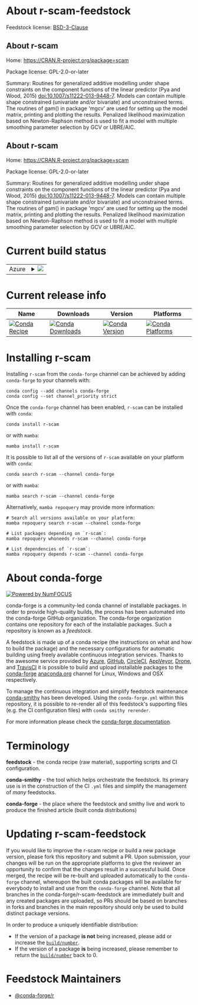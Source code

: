 About r-scam-feedstock
======================

Feedstock license: [BSD-3-Clause](https://github.com/conda-forge/r-scam-feedstock/blob/main/LICENSE.txt)


About r-scam
------------

Home: https://CRAN.R-project.org/package=scam

Package license: GPL-2.0-or-later

Summary: Routines for generalized additive modelling under shape constraints on the component functions of the linear predictor (Pya and Wood, 2015) <doi:10.1007/s11222-013-9448-7>. Models can contain multiple shape constrained (univariate and/or bivariate) and unconstrained terms. The routines of gam() in package 'mgcv' are used for setting up the model matrix, printing and plotting the results.  Penalized likelihood maximization based on Newton-Raphson method is used to fit a model with multiple smoothing parameter selection by GCV or UBRE/AIC.

About r-scam
------------

Home: https://CRAN.R-project.org/package=scam

Package license: GPL-2.0-or-later

Summary: Routines for generalized additive modelling under shape constraints on the component functions of the linear predictor (Pya and Wood, 2015) <doi:10.1007/s11222-013-9448-7>. Models can contain multiple shape constrained (univariate and/or bivariate) and unconstrained terms. The routines of gam() in package 'mgcv' are used for setting up the model matrix, printing and plotting the results.  Penalized likelihood maximization based on Newton-Raphson method is used to fit a model with multiple smoothing parameter selection by GCV or UBRE/AIC.

Current build status
====================


<table>
    
  <tr>
    <td>Azure</td>
    <td>
      <details>
        <summary>
          <a href="https://dev.azure.com/conda-forge/feedstock-builds/_build/latest?definitionId=14363&branchName=main">
            <img src="https://dev.azure.com/conda-forge/feedstock-builds/_apis/build/status/r-scam-feedstock?branchName=main">
          </a>
        </summary>
        <table>
          <thead><tr><th>Variant</th><th>Status</th></tr></thead>
          <tbody><tr>
              <td>linux_64_r_base4.3</td>
              <td>
                <a href="https://dev.azure.com/conda-forge/feedstock-builds/_build/latest?definitionId=14363&branchName=main">
                  <img src="https://dev.azure.com/conda-forge/feedstock-builds/_apis/build/status/r-scam-feedstock?branchName=main&jobName=linux&configuration=linux%20linux_64_r_base4.3" alt="variant">
                </a>
              </td>
            </tr><tr>
              <td>linux_64_r_base4.4</td>
              <td>
                <a href="https://dev.azure.com/conda-forge/feedstock-builds/_build/latest?definitionId=14363&branchName=main">
                  <img src="https://dev.azure.com/conda-forge/feedstock-builds/_apis/build/status/r-scam-feedstock?branchName=main&jobName=linux&configuration=linux%20linux_64_r_base4.4" alt="variant">
                </a>
              </td>
            </tr><tr>
              <td>osx_64_r_base4.3</td>
              <td>
                <a href="https://dev.azure.com/conda-forge/feedstock-builds/_build/latest?definitionId=14363&branchName=main">
                  <img src="https://dev.azure.com/conda-forge/feedstock-builds/_apis/build/status/r-scam-feedstock?branchName=main&jobName=osx&configuration=osx%20osx_64_r_base4.3" alt="variant">
                </a>
              </td>
            </tr><tr>
              <td>osx_64_r_base4.4</td>
              <td>
                <a href="https://dev.azure.com/conda-forge/feedstock-builds/_build/latest?definitionId=14363&branchName=main">
                  <img src="https://dev.azure.com/conda-forge/feedstock-builds/_apis/build/status/r-scam-feedstock?branchName=main&jobName=osx&configuration=osx%20osx_64_r_base4.4" alt="variant">
                </a>
              </td>
            </tr><tr>
              <td>win_64_r_base4.3</td>
              <td>
                <a href="https://dev.azure.com/conda-forge/feedstock-builds/_build/latest?definitionId=14363&branchName=main">
                  <img src="https://dev.azure.com/conda-forge/feedstock-builds/_apis/build/status/r-scam-feedstock?branchName=main&jobName=win&configuration=win%20win_64_r_base4.3" alt="variant">
                </a>
              </td>
            </tr><tr>
              <td>win_64_r_base4.4</td>
              <td>
                <a href="https://dev.azure.com/conda-forge/feedstock-builds/_build/latest?definitionId=14363&branchName=main">
                  <img src="https://dev.azure.com/conda-forge/feedstock-builds/_apis/build/status/r-scam-feedstock?branchName=main&jobName=win&configuration=win%20win_64_r_base4.4" alt="variant">
                </a>
              </td>
            </tr>
          </tbody>
        </table>
      </details>
    </td>
  </tr>
</table>

Current release info
====================

| Name | Downloads | Version | Platforms |
| --- | --- | --- | --- |
| [![Conda Recipe](https://img.shields.io/badge/recipe-r--scam-green.svg)](https://anaconda.org/conda-forge/r-scam) | [![Conda Downloads](https://img.shields.io/conda/dn/conda-forge/r-scam.svg)](https://anaconda.org/conda-forge/r-scam) | [![Conda Version](https://img.shields.io/conda/vn/conda-forge/r-scam.svg)](https://anaconda.org/conda-forge/r-scam) | [![Conda Platforms](https://img.shields.io/conda/pn/conda-forge/r-scam.svg)](https://anaconda.org/conda-forge/r-scam) |

Installing r-scam
=================

Installing `r-scam` from the `conda-forge` channel can be achieved by adding `conda-forge` to your channels with:

```
conda config --add channels conda-forge
conda config --set channel_priority strict
```

Once the `conda-forge` channel has been enabled, `r-scam` can be installed with `conda`:

```
conda install r-scam
```

or with `mamba`:

```
mamba install r-scam
```

It is possible to list all of the versions of `r-scam` available on your platform with `conda`:

```
conda search r-scam --channel conda-forge
```

or with `mamba`:

```
mamba search r-scam --channel conda-forge
```

Alternatively, `mamba repoquery` may provide more information:

```
# Search all versions available on your platform:
mamba repoquery search r-scam --channel conda-forge

# List packages depending on `r-scam`:
mamba repoquery whoneeds r-scam --channel conda-forge

# List dependencies of `r-scam`:
mamba repoquery depends r-scam --channel conda-forge
```


About conda-forge
=================

[![Powered by
NumFOCUS](https://img.shields.io/badge/powered%20by-NumFOCUS-orange.svg?style=flat&colorA=E1523D&colorB=007D8A)](https://numfocus.org)

conda-forge is a community-led conda channel of installable packages.
In order to provide high-quality builds, the process has been automated into the
conda-forge GitHub organization. The conda-forge organization contains one repository
for each of the installable packages. Such a repository is known as a *feedstock*.

A feedstock is made up of a conda recipe (the instructions on what and how to build
the package) and the necessary configurations for automatic building using freely
available continuous integration services. Thanks to the awesome service provided by
[Azure](https://azure.microsoft.com/en-us/services/devops/), [GitHub](https://github.com/),
[CircleCI](https://circleci.com/), [AppVeyor](https://www.appveyor.com/),
[Drone](https://cloud.drone.io/welcome), and [TravisCI](https://travis-ci.com/)
it is possible to build and upload installable packages to the
[conda-forge](https://anaconda.org/conda-forge) [anaconda.org](https://anaconda.org/)
channel for Linux, Windows and OSX respectively.

To manage the continuous integration and simplify feedstock maintenance
[conda-smithy](https://github.com/conda-forge/conda-smithy) has been developed.
Using the ``conda-forge.yml`` within this repository, it is possible to re-render all of
this feedstock's supporting files (e.g. the CI configuration files) with ``conda smithy rerender``.

For more information please check the [conda-forge documentation](https://conda-forge.org/docs/).

Terminology
===========

**feedstock** - the conda recipe (raw material), supporting scripts and CI configuration.

**conda-smithy** - the tool which helps orchestrate the feedstock.
                   Its primary use is in the construction of the CI ``.yml`` files
                   and simplify the management of *many* feedstocks.

**conda-forge** - the place where the feedstock and smithy live and work to
                  produce the finished article (built conda distributions)


Updating r-scam-feedstock
=========================

If you would like to improve the r-scam recipe or build a new
package version, please fork this repository and submit a PR. Upon submission,
your changes will be run on the appropriate platforms to give the reviewer an
opportunity to confirm that the changes result in a successful build. Once
merged, the recipe will be re-built and uploaded automatically to the
`conda-forge` channel, whereupon the built conda packages will be available for
everybody to install and use from the `conda-forge` channel.
Note that all branches in the conda-forge/r-scam-feedstock are
immediately built and any created packages are uploaded, so PRs should be based
on branches in forks and branches in the main repository should only be used to
build distinct package versions.

In order to produce a uniquely identifiable distribution:
 * If the version of a package **is not** being increased, please add or increase
   the [``build/number``](https://docs.conda.io/projects/conda-build/en/latest/resources/define-metadata.html#build-number-and-string).
 * If the version of a package **is** being increased, please remember to return
   the [``build/number``](https://docs.conda.io/projects/conda-build/en/latest/resources/define-metadata.html#build-number-and-string)
   back to 0.

Feedstock Maintainers
=====================

* [@conda-forge/r](https://github.com/orgs/conda-forge/teams/r/)

